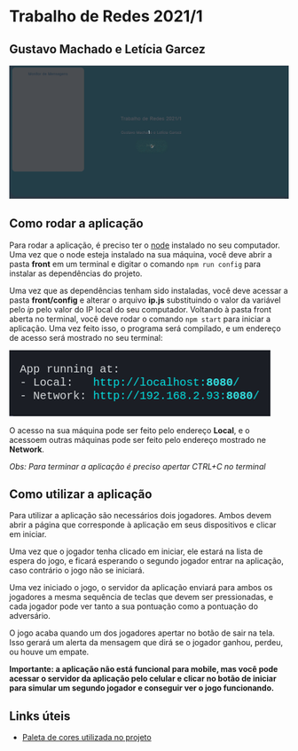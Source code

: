 # Trabalho de Redes 2021/1
## Gustavo Machado e Letícia Garcez
<img src = "imagens/rodando.gif"/>

## Como rodar a aplicação
Para rodar a aplicação, é preciso ter o [node](https://nodejs.org/en/) instalado no seu computador. 
Uma vez que o node esteja instalado na sua máquina, você deve abrir a pasta **front** em um terminal e digitar o comando `npm run config` para instalar as dependências do projeto.

Uma vez que as dependências tenham sido instaladas, você deve acessar a pasta **front/config** e alterar o arquivo **ip.js** substituindo o valor da variável pelo *ip* pelo valor do IP local do seu computador. Voltando à pasta front aberta no terminal, você deve rodar o comando `npm start` para iniciar a aplicação. Uma vez feito isso, o programa será compilado, e um endereço de acesso será mostrado no seu terminal:

<img src = "imagens/acesso.png"/>

O acesso na sua máquina pode ser feito pelo endereço **Local**, e o acessoem outras máquinas pode ser feito pelo endereço mostrado ne **Network**.

*Obs: Para terminar a aplicação é preciso apertar CTRL+C no terminal*

## Como utilizar a aplicação
Para utilizar a aplicação são necessários dois jogadores. Ambos devem abrir a página que corresponde à aplicação em seus dispositivos e clicar em iniciar. 

Uma vez que o jogador tenha clicado em iniciar, ele estará na lista de espera do jogo, e ficará esperando o segundo jogador entrar na aplicação, caso contrário o jogo não se iniciará.

Uma vez iniciado o jogo, o servidor da aplicação enviará para ambos os jogadores a mesma sequência de teclas que devem ser pressionadas, e cada jogador pode ver tanto a sua pontuação como a pontuação do adversário. 

O jogo acaba quando um dos jogadores apertar no botão de sair na tela. Isso gerará um alerta da mensagem que dirá se o jogador ganhou, perdeu, ou houve um empate.

**Importante: a aplicação não está funcional para mobile, mas você pode acessar o servidor da aplicação pelo celular e clicar no botão de iniciar para simular um segundo jogador e conseguir ver o jogo funcionando.**


## Links úteis
* [Paleta de cores utilizada no projeto](https://coolors.co/54478c-2c699a-048ba8-0db39e-16db93-83e377-b9e769-efea5a-f1c453-f29e4c)
